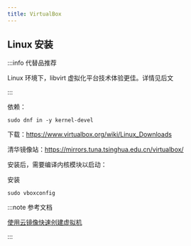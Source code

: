 ```yaml
---
title: VirtualBox
---
```


## Linux 安装

:::info 代替品推荐

Linux 环境下，libvirt 虚拟化平台技术体验更佳。详情见后文

:::

依赖：

    sudo dnf in -y kernel-devel

下载：https://www.virtualbox.org/wiki/Linux_Downloads

清华镜像站：https://mirrors.tuna.tsinghua.edu.cn/virtualbox/

安装后，需要编译内核模块以启动：

安装

    sudo vboxconfig

:::note 参考文档

[使用云镜像快速创建虚拟机](/docs/manual/win/vboximg)

:::
